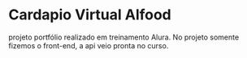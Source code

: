 # Cardapio Virtual Alfood 
projeto portfólio realizado em treinamento Alura. No projeto somente fizemos o front-end, a api veio pronta no curso.

